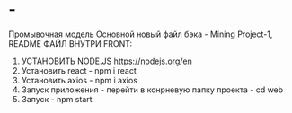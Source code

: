 # -
Промывочная модель 
Основной новый файл бэка - Mining Project-1, README ФАЙЛ ВНУТРИ
FRONT:
1) УСТАНОВИТЬ NODE.JS https://nodejs.org/en
2) Установить react - npm i react
3) Установить axios - npm i axios
4) Запуск приложения - перейти в конрневую папку проекта - cd web
5) Запуск - npm start
   
